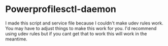 # Powerprofilesctl-daemon
I made this script and service file because I couldn't make udev rules work.
You may have to adjust things to make this work for you. 
I'd recommend using udev rules but if you cant get that to work this will work in the meantime.
